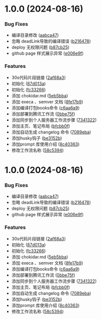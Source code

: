 # 1.0.0 (2024-08-16)


### Bug Fixes

* 编译目录修改 ([aabca47](https://github.com/CoderLambert/lz-space/commit/aabca4793d7a4d50781244ae0fb9731fb46b3bce))
* 忽略 deadLink导致的编译错误 ([b216478](https://github.com/CoderLambert/lz-space/commit/b216478895734462e45f24ed737645f09f22c765))
* deploy 无权限问题 ([b87cb25](https://github.com/CoderLambert/lz-space/commit/b87cb2592367934622b04bd8f04ac434aab82d27))
* github page 样式展示异常 ([e006e9f](https://github.com/CoderLambert/lz-space/commit/e006e9f635bf135ba488073f13e1e010e2efc164))


### Features

* 30s代码片段链接 ([2af68a3](https://github.com/CoderLambert/lz-space/commit/2af68a3433788c263e8c8353ddd0236a831005db))
* 初始化 ([87d013a](https://github.com/CoderLambert/lz-space/commit/87d013ae27e21049346649a5bab434326c9d0d81))
* 初始化 ([fc33266](https://github.com/CoderLambert/lz-space/commit/fc332660805f61788051c8769a6925c6ec37784d))
* 添加 chokidar.md ([5eb5bba](https://github.com/CoderLambert/lz-space/commit/5eb5bbac8f572b7fb555683fd46bb92476335b38))
* 添加 execa 、semver 文档 ([8fe17b9](https://github.com/CoderLambert/lz-space/commit/8fe17b9a56eb13494876cef717198aec727fc6b2))
* 添加编译打包books命令 ([c6aa6a9](https://github.com/CoderLambert/lz-space/commit/c6aa6a9d8ed0c6e5600e7d04372061f972312a6f))
* 添加部署到腾讯工作流 ([0bbe75f](https://github.com/CoderLambert/lz-space/commit/0bbe75fe3e80a572b16f1fe728e7d3fe8ad692f9))
* 添加同步到个人服务器工作流步骤 ([7341322](https://github.com/CoderLambert/lz-space/commit/73413220b61aaf1f447100258bd336cbddc8ba62))
* 添加主页、笔记布局 ([bfcbb0f](https://github.com/CoderLambert/lz-space/commit/bfcbb0f614244632102f4f7fac04e3b626576326))
* 添加自动生成 changelog 命令 ([7089eba](https://github.com/CoderLambert/lz-space/commit/7089eba069200aef447b3da656a8c471d40c14eb))
* 添加husky钩子 ([be3152b](https://github.com/CoderLambert/lz-space/commit/be3152b74e734231e07823111748b1286e3c7ac3))
* 添加prompt 库使用介绍 ([8c40363](https://github.com/CoderLambert/lz-space/commit/8c40363c7ea0ac8c769cdf8b54e6321c935ad940))
* 修改工作流名称 ([58c5394](https://github.com/CoderLambert/lz-space/commit/58c53940415291439e262267afce3ca9afb77bcf))



# 1.0.0 (2024-08-16)


### Bug Fixes

* 编译目录修改 ([aabca47](https://github.com/CoderLambert/lz-space/commit/aabca4793d7a4d50781244ae0fb9731fb46b3bce))
* 忽略 deadLink导致的编译错误 ([b216478](https://github.com/CoderLambert/lz-space/commit/b216478895734462e45f24ed737645f09f22c765))
* deploy 无权限问题 ([b87cb25](https://github.com/CoderLambert/lz-space/commit/b87cb2592367934622b04bd8f04ac434aab82d27))
* github page 样式展示异常 ([e006e9f](https://github.com/CoderLambert/lz-space/commit/e006e9f635bf135ba488073f13e1e010e2efc164))


### Features

* 30s代码片段链接 ([2af68a3](https://github.com/CoderLambert/lz-space/commit/2af68a3433788c263e8c8353ddd0236a831005db))
* 初始化 ([87d013a](https://github.com/CoderLambert/lz-space/commit/87d013ae27e21049346649a5bab434326c9d0d81))
* 初始化 ([fc33266](https://github.com/CoderLambert/lz-space/commit/fc332660805f61788051c8769a6925c6ec37784d))
* 添加 chokidar.md ([5eb5bba](https://github.com/CoderLambert/lz-space/commit/5eb5bbac8f572b7fb555683fd46bb92476335b38))
* 添加 execa 、semver 文档 ([8fe17b9](https://github.com/CoderLambert/lz-space/commit/8fe17b9a56eb13494876cef717198aec727fc6b2))
* 添加编译打包books命令 ([c6aa6a9](https://github.com/CoderLambert/lz-space/commit/c6aa6a9d8ed0c6e5600e7d04372061f972312a6f))
* 添加部署到腾讯工作流 ([0bbe75f](https://github.com/CoderLambert/lz-space/commit/0bbe75fe3e80a572b16f1fe728e7d3fe8ad692f9))
* 添加同步到个人服务器工作流步骤 ([7341322](https://github.com/CoderLambert/lz-space/commit/73413220b61aaf1f447100258bd336cbddc8ba62))
* 添加主页、笔记布局 ([bfcbb0f](https://github.com/CoderLambert/lz-space/commit/bfcbb0f614244632102f4f7fac04e3b626576326))
* 添加自动生成 changelog 命令 ([7089eba](https://github.com/CoderLambert/lz-space/commit/7089eba069200aef447b3da656a8c471d40c14eb))
* 添加husky钩子 ([be3152b](https://github.com/CoderLambert/lz-space/commit/be3152b74e734231e07823111748b1286e3c7ac3))
* 添加prompt 库使用介绍 ([8c40363](https://github.com/CoderLambert/lz-space/commit/8c40363c7ea0ac8c769cdf8b54e6321c935ad940))
* 修改工作流名称 ([58c5394](https://github.com/CoderLambert/lz-space/commit/58c53940415291439e262267afce3ca9afb77bcf))



